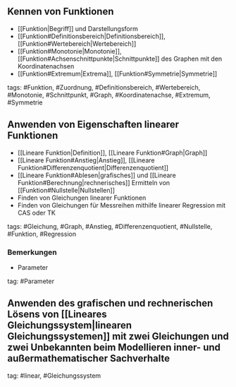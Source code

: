 ## Kennen von Funktionen
- [[Funktion|Begriff]] und Darstellungsform
- [[Funktion#Definitionsbereich|Definitionsbereich]], [[Funktion#Wertebereich|Wertebereich]]
- [[Funktion#Monotonie|Monotonie]], [[Funktion#Achsenschnittpunkte|Schnittpunkte]] des Graphen mit den Koordinatenachsen
- [[Funktion#Extremum|Extrema]], [[Funktion#Symmetrie|Symmetrie]]

tags: #Funktion, #Zuordnung, #Definitionsbereich, #Wertebereich, #Monotonie, #Schnittpunkt, #Graph, #Koordinatenachse, #Extremum, #Symmetrie

## Anwenden von Eigenschaften linearer Funktionen
- [[Lineare Funktion|Definition]], [[Lineare Funktion#Graph|Graph]]
- [[Lineare Funktion#Anstieg|Anstieg]], [[Lineare Funktion#Differenzenquotient|Differenzenquotient]]
- [[Lineare Funktion#Ablesen|grafisches]] und [[Lineare Funktion#Berechnung|rechnerisches]] Ermitteln von [[Funktion#Nullstelle|Nullstellen]]
- Finden von Gleichungen linearer Funktionen
- Finden von Gleichungen für Messreihen mithilfe linearer Regression mit CAS oder TK

tags: #Gleichung, #Graph, #Anstieg, #Differenzenquotient, #Nullstelle, #Funktion, #Regression

### Bemerkungen
- Parameter

tag: #Parameter

## Anwenden des grafischen und rechnerischen Lösens von [[Lineares Gleichungssystem|linearen Gleichungssystemen]] mit zwei Gleichungen und zwei Unbekannten beim Modellieren inner- und außermathematischer Sachverhalte

tag: #linear, #Gleichungssystem 
